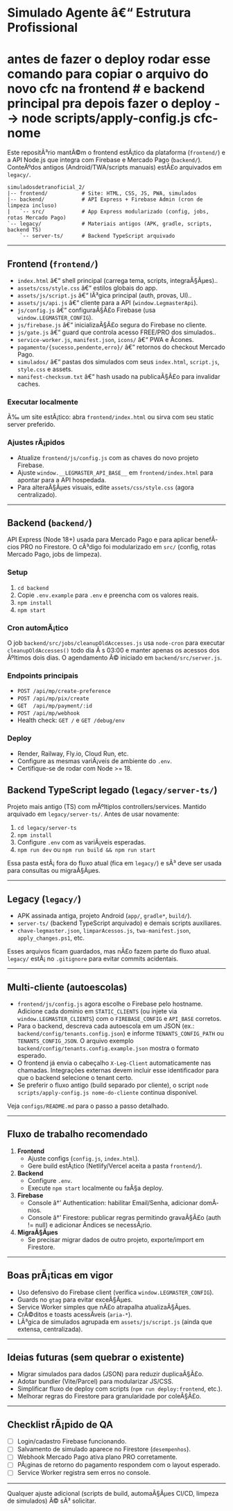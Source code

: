 ﻿# Simulado Agente â€“ Estrutura Profissional
# antes de fazer o deploy  rodar esse comando para copiar o arquivo do novo cfc na frontend # e backend principal pra depois fazer o deploy --> node scripts/apply-config.js cfc-nome
Este repositÃ³rio mantÃ©m o frontend estÃ¡tico da plataforma (`frontend/`) e a API Node.js que integra com Firebase e Mercado Pago (`backend/`). ConteÃºdos antigos (Android/TWA/scripts manuais) estÃ£o arquivados em `legacy/`.

```
simuladosdetranoficial_2/
|-- frontend/           # Site: HTML, CSS, JS, PWA, simulados
|-- backend/            # API Express + Firebase Admin (cron de limpeza incluso)
|   `-- src/            # App Express modularizado (config, jobs, rotas Mercado Pago)
`-- legacy/             # Materiais antigos (APK, gradle, scripts, backend TS)
    `-- server-ts/      # Backend TypeScript arquivado
```

---

## Frontend (`frontend/`)

- `index.html` â€“ shell principal (carrega tema, scripts, integraÃ§Ãµes)..
- `assets/css/style.css` â€“ estilos globais do app.
- `assets/js/script.js` â€“ lÃ³gica principal (auth, provas, UI)..
- `assets/js/api.js` â€“ cliente para a API (`window.LegmasterApi`).
- `js/config.js` â€“ configuraÃ§Ã£o Firebase (usa `window.LEGMASTER_CONFIG`).
- `js/firebase.js` â€“ inicializaÃ§Ã£o segura do Firebase no cliente.
- `js/gate.js` â€“ guard que controla acesso FREE/PRO dos simulados..
- `service-worker.js`, `manifest.json`, `icons/` â€“ PWA e Ã­cones.
- `pagamento/{sucesso,pendente,erro}/` â€“ retornos do checkout Mercado Pago.
- `simulados/` â€“ pastas dos simulados com seus `index.html`, `script.js`, `style.css` e assets.
- `manifest-checksum.txt` â€“ hash usado na publicaÃ§Ã£o para invalidar caches.

### Executar localmente

Ã‰ um site estÃ¡tico: abra `frontend/index.html` ou sirva com seu static server preferido.

### Ajustes rÃ¡pidos

- Atualize `frontend/js/config.js` com as chaves do novo projeto Firebase.
- Ajuste `window.__LEGMASTER_API_BASE__` em `frontend/index.html` para apontar para a API hospedada.
- Para alteraÃ§Ãµes visuais, edite `assets/css/style.css` (agora centralizado).

---

## Backend (`backend/`)

API Express (Node 18+) usada para Mercado Pago e para aplicar benefÃ­cios PRO no Firestore. O cÃ³digo foi modularizado em `src/` (config, rotas Mercado Pago, jobs de limpeza).

### Setup

1. `cd backend`
2. Copie `.env.example` para `.env` e preencha com os valores reais.
3. `npm install`
4. `npm start`

### Cron automÃ¡tico

O job `backend/src/jobs/cleanupOldAccesses.js` usa `node-cron` para executar `cleanupOldAccesses()` todo dia Ã s 03:00 e manter apenas os acessos dos Ãºltimos dois dias. O agendamento Ã© iniciado em `backend/src/server.js`.

### Endpoints principais

- `POST /api/mp/create-preference`
- `POST /api/mp/pix/create`
- `GET  /api/mp/payment/:id`
- `POST /api/mp/webhook`
- Health check: `GET /` e `GET /debug/env`

### Deploy

- Render, Railway, Fly.io, Cloud Run, etc.
- Configure as mesmas variÃ¡veis de ambiente do `.env`.
- Certifique-se de rodar com Node >= 18.

## Backend TypeScript legado (`legacy/server-ts/`)

Projeto mais antigo (TS) com mÃºltiplos controllers/services. Mantido arquivado em `legacy/server-ts/`. Antes de usar novamente:

1. `cd legacy/server-ts`
2. `npm install`
3. Configure `.env` com as variÃ¡veis esperadas.
4. `npm run dev` ou `npm run build && npm run start`

Essa pasta estÃ¡ fora do fluxo atual (fica em `legacy/`) e sÃ³ deve ser usada para consultas ou migraÃ§Ãµes.


---

## Legacy (`legacy/`)

- APK assinada antiga, projeto Android (`app/`, `gradle*`, `build/`).
- `server-ts/` (backend TypeScript arquivado) e demais scripts auxiliares.
- `chave-legmaster.json`, `limparAcessos.js`, `twa-manifest.json`, `apply_changes.ps1`, etc.

Esses arquivos ficam guardados, mas nÃ£o fazem parte do fluxo atual. `legacy/` estÃ¡ no `.gitignore` para evitar commits acidentais.


---

## Multi-cliente (autoescolas)

- `frontend/js/config.js` agora escolhe o Firebase pelo hostname. Adicione cada domínio em `STATIC_CLIENTS` (ou injete via `window.LEGMASTER_CLIENTS`) com o `FIREBASE_CONFIG` e `API_BASE` corretos.
- Para o backend, descreva cada autoescola em um JSON (ex.: `backend/config/tenants.config.json`) e informe `TENANTS_CONFIG_PATH` ou `TENANTS_CONFIG_JSON`. O arquivo exemplo `backend/config/tenants.config.example.json` mostra o formato esperado.
- O frontend já envia o cabeçalho `X-Leg-Client` automaticamente nas chamadas. Integrações externas devem incluir esse identificador para que o backend selecione o tenant certo.
- Se preferir o fluxo antigo (build separado por cliente), o script `node scripts/apply-config.js nome-do-cliente` continua disponível.

Veja `configs/README.md` para o passo a passo detalhado.

---

## Fluxo de trabalho recomendado

1. **Frontend**
   - Ajuste configs (`config.js`, `index.html`).
   - Gere build estÃ¡tico (Netlify/Vercel aceita a pasta `frontend/`).
2. **Backend**
   - Configure `.env`.
   - Execute `npm start` localmente ou faÃ§a deploy.
3. **Firebase**
   - Console â†’ Authentication: habilitar Email/Senha, adicionar domÃ­nios.
   - Console â†’ Firestore: publicar regras permitindo gravaÃ§Ã£o (auth != null) e adicionar Ã­ndices se necessÃ¡rio.
4. **MigraÃ§Ãµes**
   - Se precisar migrar dados de outro projeto, exporte/import em Firestore.

---

## Boas prÃ¡ticas em vigor

- Uso defensivo do Firebase client (verifica `window.LEGMASTER_CONFIG`).
- Guards no `gtag` para evitar exceÃ§Ãµes.
- Service Worker simples que nÃ£o atrapalha atualizaÃ§Ãµes.
- CrÃ©ditos e toasts acessÃ­veis (`aria-*`).
- LÃ³gica de simulados agrupada em `assets/js/script.js` (ainda que extensa, centralizada).

---

## Ideias futuras (sem quebrar o existente)

- Migrar simulados para dados (JSON) para reduzir duplicaÃ§Ã£o.
- Adotar bundler (Vite/Parcel) para modularizar JS/CSS.
- Simplificar fluxo de deploy com scripts (`npm run deploy:frontend`, etc.).
- Melhorar regras do Firestore para granularidade por coleÃ§Ã£o.

---

## Checklist rÃ¡pido de QA

- [ ] Login/cadastro Firebase funcionando.
- [ ] Salvamento de simulado aparece no Firestore (`desempenhos`).
- [ ] Webhook Mercado Pago ativa plano PRO corretamente.
- [ ] PÃ¡ginas de retorno do pagamento respondem com o layout esperado.
- [ ] Service Worker registra sem erros no console.

---

Qualquer ajuste adicional (scripts de build, automaÃ§Ãµes CI/CD, limpeza de simulados) Ã© sÃ³ solicitar.
